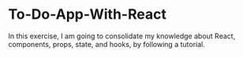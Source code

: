 # To-Do-App-With-React
In this exercise, I am going to consolidate my knowledge about React, components, props, state, and hooks, by following a tutorial.
